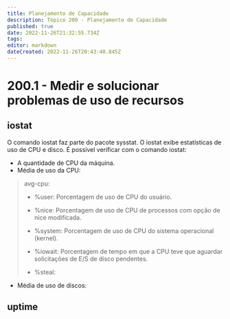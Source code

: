 ```yaml
---
title: Planejamento de Capacidade
description: Tópico 200 - Planejamento de Capacidade
published: true
date: 2022-11-26T21:32:55.734Z
tags: 
editor: markdown
dateCreated: 2022-11-26T20:43:40.845Z
---
```


# 200.1 - Medir e solucionar problemas de uso de recursos
## iostat
O comando iostat faz parte do pacote sysstat.
O iostat exibe estatísticas de uso de CPU e disco.
É possível verificar com o comando iostat:
- A quantidade de CPU da máquina.
- Média de uso da CPU:
> avg-cpu: 
>
> - %user: Porcentagem de uso de CPU do usuário.
>
> - %nice: Porcentagem de uso de CPU de processos com opção de nice modificada.
>
> - %system: Porcentagem de uso de CPU do sistema operacional (kernel).
>
> - %iowait: Porcentagem de tempo em que a CPU teve que aguardar solicitações de E/S de disco pendentes.
>
> - %steal: 
- Média de uso de discos:

## uptime